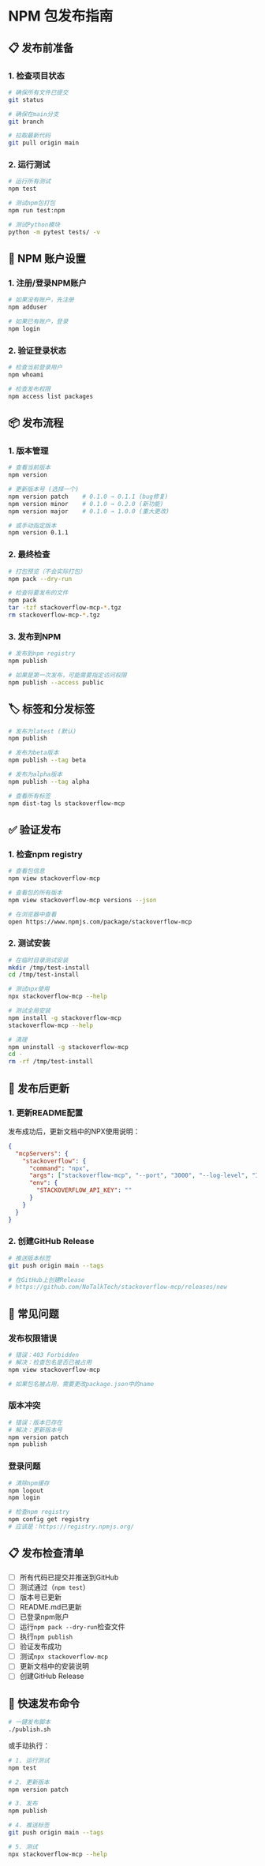 # NPM 包发布指南

## 📋 发布前准备

### 1. 检查项目状态

```bash
# 确保所有文件已提交
git status

# 确保在main分支
git branch

# 拉取最新代码
git pull origin main
```

### 2. 运行测试

```bash
# 运行所有测试
npm test

# 测试npm包打包
npm run test:npm

# 测试Python模块
python -m pytest tests/ -v
```

## 🔐 NPM 账户设置

### 1. 注册/登录NPM账户

```bash
# 如果没有账户，先注册
npm adduser

# 如果已有账户，登录
npm login
```

### 2. 验证登录状态

```bash
# 检查当前登录用户
npm whoami

# 检查发布权限
npm access list packages
```

## 📦 发布流程

### 1. 版本管理

```bash
# 查看当前版本
npm version

# 更新版本号 (选择一个)
npm version patch    # 0.1.0 → 0.1.1 (bug修复)
npm version minor    # 0.1.0 → 0.2.0 (新功能)
npm version major    # 0.1.0 → 1.0.0 (重大更改)

# 或手动指定版本
npm version 0.1.1
```

### 2. 最终检查

```bash
# 打包预览（不会实际打包）
npm pack --dry-run

# 检查将要发布的文件
npm pack
tar -tzf stackoverflow-mcp-*.tgz
rm stackoverflow-mcp-*.tgz
```

### 3. 发布到NPM

```bash
# 发布到npm registry
npm publish

# 如果是第一次发布，可能需要指定访问权限
npm publish --access public
```

## 🏷️ 标签和分发标签

```bash
# 发布为latest (默认)
npm publish

# 发布为beta版本
npm publish --tag beta

# 发布为alpha版本  
npm publish --tag alpha

# 查看所有标签
npm dist-tag ls stackoverflow-mcp
```

## ✅ 验证发布

### 1. 检查npm registry

```bash
# 查看包信息
npm view stackoverflow-mcp

# 查看包的所有版本
npm view stackoverflow-mcp versions --json

# 在浏览器中查看
open https://www.npmjs.com/package/stackoverflow-mcp
```

### 2. 测试安装

```bash
# 在临时目录测试安装
mkdir /tmp/test-install
cd /tmp/test-install

# 测试npx使用
npx stackoverflow-mcp --help

# 测试全局安装
npm install -g stackoverflow-mcp
stackoverflow-mcp --help

# 清理
npm uninstall -g stackoverflow-mcp
cd -
rm -rf /tmp/test-install
```

## 🔄 发布后更新

### 1. 更新README配置

发布成功后，更新文档中的NPX使用说明：

```json
{
  "mcpServers": {
    "stackoverflow": {
      "command": "npx",
      "args": ["stackoverflow-mcp", "--port", "3000", "--log-level", "INFO"],
      "env": {
        "STACKOVERFLOW_API_KEY": ""
      }
    }
  }
}
```

### 2. 创建GitHub Release

```bash
# 推送版本标签
git push origin main --tags

# 在GitHub上创建Release
# https://github.com/NoTalkTech/stackoverflow-mcp/releases/new
```

## 🐛 常见问题

### 发布权限错误

```bash
# 错误：403 Forbidden
# 解决：检查包名是否已被占用
npm view stackoverflow-mcp

# 如果包名被占用，需要更改package.json中的name
```

### 版本冲突

```bash
# 错误：版本已存在
# 解决：更新版本号
npm version patch
npm publish
```

### 登录问题

```bash
# 清除npm缓存
npm logout
npm login

# 检查npm registry
npm config get registry
# 应该是：https://registry.npmjs.org/
```

## 📋 发布检查清单

- [ ] 所有代码已提交并推送到GitHub
- [ ] 测试通过（`npm test`）
- [ ] 版本号已更新
- [ ] README.md已更新
- [ ] 已登录npm账户
- [ ] 运行`npm pack --dry-run`检查文件
- [ ] 执行`npm publish`
- [ ] 验证发布成功
- [ ] 测试`npx stackoverflow-mcp`
- [ ] 更新文档中的安装说明
- [ ] 创建GitHub Release

## 🎯 快速发布命令

```bash
# 一键发布脚本
./publish.sh
```

或手动执行：

```bash
# 1. 运行测试
npm test

# 2. 更新版本
npm version patch

# 3. 发布
npm publish

# 4. 推送标签
git push origin main --tags

# 5. 测试
npx stackoverflow-mcp --help
``` 